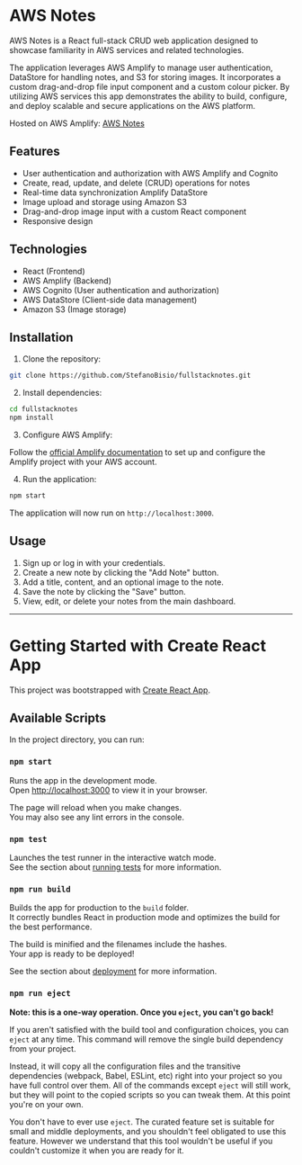 # AWS Notes

AWS Notes is a React full-stack CRUD web application designed to showcase familiarity in AWS services and related technologies. 

The application leverages AWS Amplify to manage user authentication, DataStore for handling notes, and S3 for storing images. It incorporates a custom drag-and-drop file input component and a custom colour picker. By utilizing AWS services this app demonstrates the ability to build, configure, and deploy scalable and secure applications on the AWS platform.

Hosted on AWS Amplify: [AWS Notes](https://main.d29fwzvscz6ula.amplifyapp.com/)

## Features

- User authentication and authorization with AWS Amplify and Cognito
- Create, read, update, and delete (CRUD) operations for notes
- Real-time data synchronization Amplify DataStore
- Image upload and storage using Amazon S3
- Drag-and-drop image input with a custom React component
- Responsive design

## Technologies

- React (Frontend)
- AWS Amplify (Backend)
- AWS Cognito (User authentication and authorization)
- AWS DataStore (Client-side data management)
- Amazon S3 (Image storage)

## Installation

1. Clone the repository:

```bash
git clone https://github.com/StefanoBisio/fullstacknotes.git
```

2. Install dependencies:

```bash
cd fullstacknotes
npm install
```

3. Configure AWS Amplify:

Follow the [official Amplify documentation](https://docs.amplify.aws/start/q/integration/react) to set up and configure the Amplify project with your AWS account.

4. Run the application:

```bash
npm start
```

The application will now run on `http://localhost:3000`.

## Usage

1. Sign up or log in with your credentials.
2. Create a new note by clicking the "Add Note" button.
3. Add a title, content, and an optional image to the note.
4. Save the note by clicking the "Save" button.
5. View, edit, or delete your notes from the main dashboard.

---

# Getting Started with Create React App

This project was bootstrapped with [Create React App](https://github.com/facebook/create-react-app).

## Available Scripts

In the project directory, you can run:

### `npm start`

Runs the app in the development mode.\
Open [http://localhost:3000](http://localhost:3000) to view it in your browser.

The page will reload when you make changes.\
You may also see any lint errors in the console.

### `npm test`

Launches the test runner in the interactive watch mode.\
See the section about [running tests](https://facebook.github.io/create-react-app/docs/running-tests) for more information.

### `npm run build`

Builds the app for production to the `build` folder.\
It correctly bundles React in production mode and optimizes the build for the best performance.

The build is minified and the filenames include the hashes.\
Your app is ready to be deployed!

See the section about [deployment](https://facebook.github.io/create-react-app/docs/deployment) for more information.

### `npm run eject`

**Note: this is a one-way operation. Once you `eject`, you can't go back!**

If you aren't satisfied with the build tool and configuration choices, you can `eject` at any time. This command will remove the single build dependency from your project.

Instead, it will copy all the configuration files and the transitive dependencies (webpack, Babel, ESLint, etc) right into your project so you have full control over them. All of the commands except `eject` will still work, but they will point to the copied scripts so you can tweak them. At this point you're on your own.

You don't have to ever use `eject`. The curated feature set is suitable for small and middle deployments, and you shouldn't feel obligated to use this feature. However we understand that this tool wouldn't be useful if you couldn't customize it when you are ready for it.